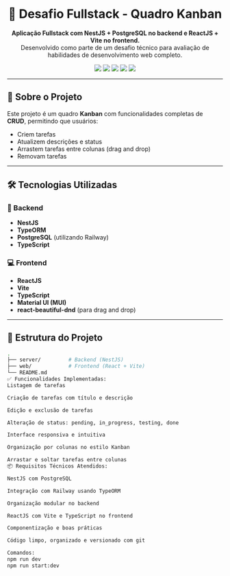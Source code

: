 <h1 align="center">🚀 Desafio Fullstack - Quadro Kanban</h1>

<p align="center">
  <b>Aplicação Fullstack com NestJS + PostgreSQL no backend e ReactJS + Vite no frontend.</b><br/>
  Desenvolvido como parte de um desafio técnico para avaliação de habilidades de desenvolvimento web completo.
</p>

<p align="center">
  <img src="https://img.shields.io/badge/Stack-Fullstack-blueviolet?style=for-the-badge" />
  <img src="https://img.shields.io/badge/NestJS-E0234E?style=for-the-badge&logo=nestjs&logoColor=white" />
  <img src="https://img.shields.io/badge/React-20232A?style=for-the-badge&logo=react&logoColor=61DAFB" />
  <img src="https://img.shields.io/badge/TypeScript-3178C6?style=for-the-badge&logo=typescript&logoColor=white" />
  <img src="https://img.shields.io/badge/PostgreSQL-336791?style=for-the-badge&logo=postgresql&logoColor=white" />
</p>

---

## 📌 Sobre o Projeto

Este projeto é um quadro **Kanban** com funcionalidades completas de **CRUD**, permitindo que usuários:

- Criem tarefas  
- Atualizem descrições e status  
- Arrastem tarefas entre colunas (drag and drop)  
- Removam tarefas  

---

## 🛠 Tecnologias Utilizadas

### 🔧 Backend

- **NestJS**
- **TypeORM**
- **PostgreSQL** (utilizando Railway)
- **TypeScript**

### 💻 Frontend

- **ReactJS**
- **Vite**
- **TypeScript**
- **Material UI (MUI)**
- **react-beautiful-dnd** (para drag and drop)

---

## 📁 Estrutura do Projeto

```bash
.
├── server/         # Backend (NestJS)
├── web/            # Frontend (React + Vite)
└── README.md
✅ Funcionalidades Implementadas:
Listagem de tarefas

Criação de tarefas com título e descrição

Edição e exclusão de tarefas

Alteração de status: pending, in_progress, testing, done

Interface responsiva e intuitiva

Organização por colunas no estilo Kanban

Arrastar e soltar tarefas entre colunas
📦 Requisitos Técnicos Atendidos:

NestJS com PostgreSQL

Integração com Railway usando TypeORM

Organização modular no backend

ReactJS com Vite e TypeScript no frontend

Componentização e boas práticas

Código limpo, organizado e versionado com git

Comandos:
npm run dev
npm run start:dev


